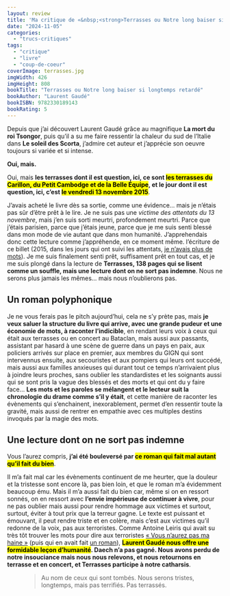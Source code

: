 ```yaml
---
layout: review
title: 'Ma critique de «&nbsp;<strong>Terrasses ou Notre long baiser si longtemps retardé</strong>&nbsp;» de <em>Laurent Gaudé</em>'
date: "2024-11-05"
categories: 
  - "trucs-critiques"
tags: 
  - "critique"
  - "livre"
  - "coup-de-coeur"
coverImage: terrasses.jpg
imgWidth: 426
imgHeight: 808
bookTitle: "Terrasses ou Notre long baiser si longtemps retardé"
bookAuthor: "Laurent Gaudé"
bookISBN: 9782330189143      
bookRating: 5
---
```


Depuis que j’ai découvert Laurent Gaudé grâce au magnifique <strong>La mort du roi Tsongor</strong>, puis qu’il a su me faire ressentir la chaleur du sud de l’Italie dans <strong>Le soleil des Scorta</strong>, j’admire cet auteur et j’apprécie son oeuvre toujours si variée et si intense.

<strong>Oui, mais.</strong>

Oui, mais <strong>les terrasses dont il est question, ici, ce sont <mark>les terrasses du Carillon, du Petit Cambodge et de la Belle Équipe</mark>, et le jour dont il est question, ici, c’est <mark>le vendredi 13 novembre 2015</mark></strong>.

J’avais acheté le livre dès sa sortie, comme une évidence… mais je n’étais pas sûr d’être prêt à le lire. Je ne suis pas une <i>victime des attentats du 13 novembre</i>, mais j’en suis sorti meurtri, profondement meurtri. Parce que j’étais parisien, parce que j’étais jeune, parce que je me suis senti blessé dans mon mode de vie autant que dans mon humanité. J’apprehendais donc cette lecture comme j’appréhende, en ce moment même. l’écriture de ce billet (2015, dans les jours qui ont suivi les attentats, <a href="/2015/11/vous-naurez-pas-ma-haine/">je n’avais plus de mots</a>). Je me suis finalement senti prêt, suffisament prêt en tout cas, et je me suis plongé dans la lecture de <strong>Terrasses, 138 pages qui se lisent comme un souffle, mais une lecture dont on ne sort pas indemne</strong>. Nous ne serons plus jamais les mêmes… mais nous n’oublierons pas.

<h2>Un roman polyphonique</h2>

Je ne vous ferais pas le pitch aujourd’hui, cela ne s’y prète pas, mais <strong>je veux saluer la structure du livre qui arrive, avec une grande pudeur et une économie de mots, à raconter l’indicible</strong>, en rendant leurs voix à ceux qui était aux terrasses ou en concert au Bataclan, mais aussi aux passants, assistant par hasard à une scène de guerre dans un pays en paix, aux policiers arrivés sur place en premier, aux membres du <abbr>GIGN</abbr> qui sont intervennus ensuite, aux secouristes et aux pompiers qui leurs ont succédé, mais aussi aux familles anxieuses qui durant tout ce temps n’arrivaient plus à joindre leurs proches, sans oublier les standardistes et les soignants aussi qui se sont pris la vague des blessés et des morts et qui ont du y faire face… <strong>Les mots et les paroles se mélangent et le lecteur suit la chronologie du drame comme s’il y était</strong>, et cette manière de raconter les évènements qui s’enchainent, inexorablement, permet d’en ressentir toute la gravité, mais aussi de rentrer en empathie avec ces multiples destins invoqués par la magie des mots.

<h2>Une lecture dont on ne sort pas indemne</h2>

Vous l’aurez compris, <strong>j’ai été bouleversé par <mark>ce roman qui fait mal autant qu’il fait du bien</mark></strong>.

Il m’a fait mal car les évènements continuent de me heurter, que la douleur et la tristesse sont encore là, pas bien loin, et que le roman m’a évidemment beaucoup ému. Mais il m’a aussi fait du bien car, même si on en ressort sonnés, on en ressort avec <strong>l’envie impérieuse de continuer à vivre</strong>, pour ne pas oublier mais aussi pour rendre hommage aux victimes et surtout, surtout, éviter à tout prix que la terreur gagne. Le texte est puissant et émouvant, il peut rendre triste et en colère, mais c’est aux victimes qu’il redonne de la voix, pas aux terroristes. Comme Antoine Leiris qui avait su très tôt trouver les mots pour dire aux terroristes <a href="/2015/11/vous-naurez-pas-ma-haine/">«&nbsp;Vous n’aurez pas ma haine&nbsp;»</a> (puis qui en avait fait <a href="/2016/06/ma-critique-de-vous-naurez-pas-ma-haine-dantoine-leiris/">un roman</a>), <strong><mark>Laurent Gaudé nous offre une formidable leçon d’humanité</mark>. Daech n’a pas gagné. Nous avons perdu de notre insouciance mais nous nous relevons, et nous retournons en terrasse et en concert, et Terrasses participe à notre catharsis</strong>.

<figure>
  <blockquote class="citation">
    <p>Au nom de ceux qui sont tombés. Nous serons tristes, longtemps, mais pas terrifiés. Pas terrassés.</p>
  </blockquote>
</figure>
